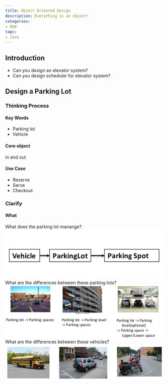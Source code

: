 ```yaml
---
title: Object Oriented Design
description: Everything is an object!
categories:
- OOD
tags:
- Java
---
```



## Introduction
+ Can you design an elevator system?
+ Can you design scheduler for elevator system?

## Design a Parking Lot
### Thinking Process
#### Key Words
+ Parking lot
+ Vehicle

#### Core object
in and out

#### Use Case
+ Reserve
+ Serve
+ Checkout

### Clarify
#### What
What does the parking lot manange?
![what](/assets/images/post/object-oriented-design/what.png)
What are the differences between these parking lots?
![parking lots](/assets/images/post/object-oriented-design/parking-lots.png)
What are the differences between these vehicles?
![vehicles](/assets/images/post/object-oriented-design/vehicles.png)
